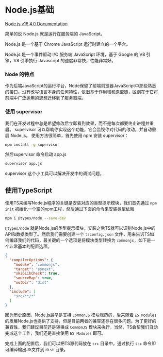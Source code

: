 # Node.js基础

[Node.js v18.4.0 Documentation](https://nodejs.org/dist/latest/docs/api/)

简单的说 Node.js 就是运行在服务端的 JavaScript。

Node.js 是一个基于 Chrome JavaScript 运行时建立的一个平台。

Node.js 是一个事件驱动 I/O 服务端 JavaScript 环境，基于 Google 的 V8 引擎，V8 引擎执行 Javascript 的速度非常快，性能非常好。

### Node 的特点

作为后端JavaScript的运行平台，Node保留了前端浏览器JavaScript中那些熟悉的接口，没有改写语言本身的任何特性，依旧基于作用域和原型链，区别在于它将前端中广泛运用的思想迁移到了服务器端。

### 使用 supervisor

我们在开发过程中总是希望修改后立即看到效果，而不是每次都要终止进程并重启。
supervisor 可以帮助你实现这个功能，它会监视你对代码的改动，并自动重启 Node.js。
使用方法很简单，首先使用 npm 安装 supervisor：

```bash
npm install -g supervisor
```

然后supervisor 命令启动 app.js

```bash
supervisor app.js 
```

supervisor 这个小工具可以解决开发中的调试问题。

## 使用TypeScript

使用TS来编写Node.js程序的关键是安装对应的类型提示模块，我们首先通过 `npm init` 初始化一个空的npm工程，然后通过下面的命令来安装类型依赖

```bash
npm i @types/node --save-dev
```

`@types/node` 就是Node.js的类型提示模块，安装之后TS就可以识别Node.js中的API和数据类型了。然后我们需要创建一个 `tsconfig.json` 文件，用来告诉TS如何编译我们的代码，最关键的一个选项是将模块类型转换为 `commonjs`，如下是一个非常基本的配置选项。

```json
{
  "compilerOptions": {
    "module": "commonjs",
    "target": "esnext",
    "skipLibCheck": true,
    "sourceMap": true,
    "outDir": "dist"
  },
  "include": [
    "src/**/*"
  ]
}
```

因为历史原因，Node.js最早是支持 `CommonJS` 模块规范的，后来随着 `ES Modules` 的发展Node.js也提供了支持，但是目前两者的兼容还存在很多问题，为了更好的兼容性，我们建议目前还是转换成 `CommonJS` 模块来执行，当然，TS会帮我们自动完成这个工作，我们还是直接使用 `ES Modules` 即可。

完成上面的配置后，我们可以把TS源代码放在 `src` 目录中，通过执行 `tsc` 命令即可编译输出JS文件到 `dist` 目录。
